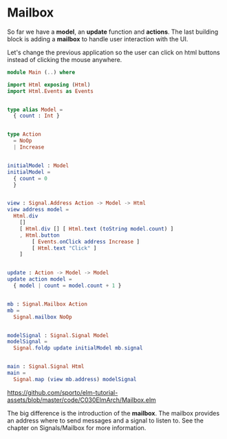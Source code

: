 # Mailbox

So far we have a __model__, an __update__ function and __actions__. The last building block is adding a __mailbox__ to handle user interaction with the UI.

Let's change the previous application so the user can click on html buttons instead of clicking the mouse anywhere.

```elm
module Main (..) where

import Html exposing (Html)
import Html.Events as Events


type alias Model =
  { count : Int }


type Action
  = NoOp
  | Increase


initialModel : Model
initialModel =
  { count = 0
  }


view : Signal.Address Action -> Model -> Html
view address model =
  Html.div
    []
    [ Html.div [] [ Html.text (toString model.count) ]
    , Html.button
        [ Events.onClick address Increase ]
        [ Html.text "Click" ]
    ]


update : Action -> Model -> Model
update action model =
  { model | count = model.count + 1 }


mb : Signal.Mailbox Action
mb =
  Signal.mailbox NoOp


modelSignal : Signal.Signal Model
modelSignal =
  Signal.foldp update initialModel mb.signal


main : Signal.Signal Html
main =
  Signal.map (view mb.address) modelSignal
```

<https://github.com/sporto/elm-tutorial-assets/blob/master/code/C030ElmArch/Mailbox.elm>

The big difference is the introduction of the __mailbox__. The mailbox provides an address where to send messages and a signal to listen to. See the chapter on Signals/Mailbox for more information.
